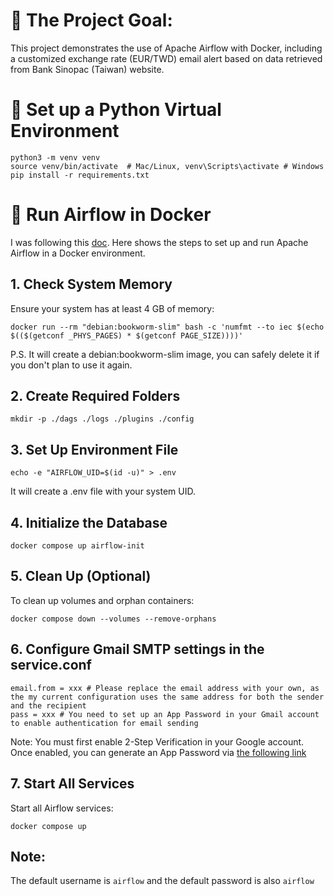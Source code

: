 # 🎯 The Project Goal:
This project demonstrates the use of Apache Airflow with Docker, including a customized exchange rate (EUR/TWD) email alert based on data retrieved from Bank Sinopac (Taiwan) website.


# 🐍 Set up a Python Virtual Environment
```
python3 -m venv venv
source venv/bin/activate  # Mac/Linux, venv\Scripts\activate # Windows
pip install -r requirements.txt
```

# 🐳 Run Airflow in Docker
I was following this [doc](https://airflow.apache.org/docs/apache-airflow/stable/howto/docker-compose/index.html).
Here shows the steps to set up and run Apache Airflow in a Docker environment.

## 1. Check System Memory
Ensure your system has at least 4 GB of memory:

```
docker run --rm "debian:bookworm-slim" bash -c 'numfmt --to iec $(echo $(($(getconf _PHYS_PAGES) * $(getconf PAGE_SIZE))))'
```
P.S. It will create a debian:bookworm-slim image, you can safely delete it if you don't plan to use it again.

## 2. Create Required Folders
```
mkdir -p ./dags ./logs ./plugins ./config
```

## 3. Set Up Environment File
```
echo -e "AIRFLOW_UID=$(id -u)" > .env
```
It will create a .env file with your system UID.


## 4. Initialize the Database
```
docker compose up airflow-init
```

## 5. Clean Up (Optional)
To clean up volumes and orphan containers:
```
docker compose down --volumes --remove-orphans
```

## 6. Configure Gmail SMTP settings in the service.conf
```
email.from = xxx # Please replace the email address with your own, as the my current configuration uses the same address for both the sender and the recipient
pass = xxx # You need to set up an App Password in your Gmail account to enable authentication for email sending
```
Note: You must first enable 2-Step Verification in your Google account. Once enabled, you can generate an App Password via [the following link](https://myaccount.google.com/apppasswords)


## 7. Start All Services
Start all Airflow services:

```
docker compose up
```

## Note:
 The default username is `airflow` and the default password is also `airflow`